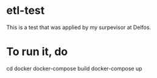 # etl-test
This is a test that was applied by my surpevisor at Delfos.

# To run it, do
cd docker
docker-compose build
docker-compose up
